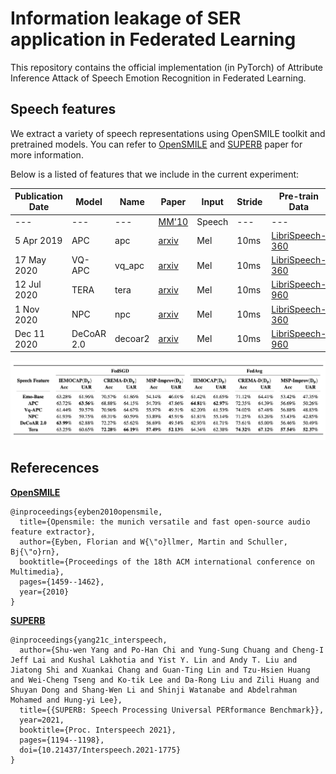 # Information leakage of SER application in Federated Learning
This repository contains the official implementation (in PyTorch) of Attribute Inference Attack of Speech Emotion Recognition in Federated Learning.


## Speech features

We extract a variety of speech representations using OpenSMILE toolkit and pretrained models. You can refer to [OpenSMILE](https://www.audeering.com/research/opensmile/) and [SUPERB](https://arxiv.org/abs/2105.01051) paper for more information.

Below is a listed of features that we include in the current experiment:

Publication Date | Model | Name | Paper | Input | Stride | Pre-train Data | Official Repo 
|---|---|---|---|---|---|---|---
--- | --- | --- | [MM'10](https://dl.acm.org/doi/10.1145/1873951.1874246) | Speech | --- | --- | [EmoBase](https://www.audeering.com/research/opensmile/)
5 Apr 2019 | APC | apc | [arxiv](https://arxiv.org/abs/1904.03240) | Mel | 10ms | [LibriSpeech-360](http://www.openslr.org/12) | [APC](https://github.com/Alexander-H-Liu/NPC)
17 May 2020 | VQ-APC | vq_apc | [arxiv](https://arxiv.org/abs/2005.08392) | Mel | 10ms | [LibriSpeech-360](http://www.openslr.org/12) | [NPC](https://github.com/Alexander-H-Liu/NPC)
12 Jul 2020 | TERA | tera | [arxiv](https://arxiv.org/abs/2007.06028) | Mel | 10ms | [LibriSpeech-960](http://www.openslr.org/12) | [S3PRL](https://github.com/andi611/Self-Supervised-Speech-Pretraining-and-Representation-Learning)
1 Nov 2020 | NPC | npc | [arxiv](https://arxiv.org/abs/2011.00406) | Mel | 10ms | [LibriSpeech-360](http://www.openslr.org/12) | [NPC](https://github.com/Alexander-H-Liu/NPC)
Dec 11 2020 | DeCoAR 2.0 | decoar2 | [arxiv](https://arxiv.org/abs/2012.06659) | Mel | 10ms | [LibriSpeech-960](http://www.openslr.org/12) | [speech-representations](https://github.com/awslabs/speech-representations)


![Alt text](results/fl_result.png?raw=true "Federated Learning - SER results")


## Referecences


**[OpenSMILE](https://www.audeering.com/research/opensmile/)**
```
@inproceedings{eyben2010opensmile,
  title={Opensmile: the munich versatile and fast open-source audio feature extractor},
  author={Eyben, Florian and W{\"o}llmer, Martin and Schuller, Bj{\"o}rn},
  booktitle={Proceedings of the 18th ACM international conference on Multimedia},
  pages={1459--1462},
  year={2010}
}
```

**[SUPERB](https://arxiv.org/abs/2105.01051)**

```
@inproceedings{yang21c_interspeech,
  author={Shu-wen Yang and Po-Han Chi and Yung-Sung Chuang and Cheng-I Jeff Lai and Kushal Lakhotia and Yist Y. Lin and Andy T. Liu and Jiatong Shi and Xuankai Chang and Guan-Ting Lin and Tzu-Hsien Huang and Wei-Cheng Tseng and Ko-tik Lee and Da-Rong Liu and Zili Huang and Shuyan Dong and Shang-Wen Li and Shinji Watanabe and Abdelrahman Mohamed and Hung-yi Lee},
  title={{SUPERB: Speech Processing Universal PERformance Benchmark}},
  year=2021,
  booktitle={Proc. Interspeech 2021},
  pages={1194--1198},
  doi={10.21437/Interspeech.2021-1775}
}
```